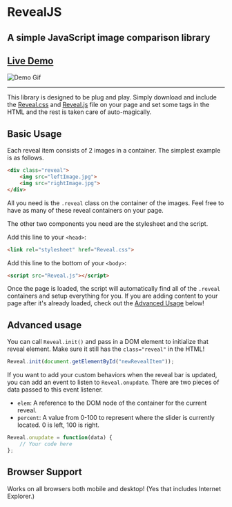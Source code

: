 # RevealJS

## A simple JavaScript image comparison library

## [Live Demo](https://creativetechguy.github.io/RevealJS/demo)

![Demo Gif](demo/demo.gif)

------

This library is designed to be plug and play. Simply download and include the [Reveal.css](dist/Reveal.css) and [Reveal.js](dist/Reveal.js) file on your page and set some tags in the HTML and the rest is taken care of auto-magically.

## Basic Usage

Each reveal item consists of 2 images in a container. The simplest example is as follows.
```html
<div class="reveal">
    <img src="leftImage.jpg">
    <img src="rightImage.jpg">
</div>
```
All you need is the `.reveal` class on the container of the images. Feel free to have as many of these reveal containers on your page.

The other two components you need are the stylesheet and the script.

Add this line to your `<head>`:
```html
<link rel="stylesheet" href="Reveal.css">
```
Add this line to the bottom of your `<body>`:
```html
<script src="Reveal.js"></script>
```

Once the page is loaded, the script will automatically find all of the `.reveal` containers and setup everything for you. If you are adding content to your page after it's already loaded, check out the [Advanced Usage](#advanced-usage) below!

## Advanced usage

You can call `Reveal.init()` and pass in a DOM element to initialize that reveal element. Make sure it still has the `class="reveal"` in the HTML!

```js
Reveal.init(document.getElementById("newRevealItem"));
```

If you want to add your custom behaviors when the reveal bar is updated, you can add an event to listen to `Reveal.onupdate`. There are two pieces of data passed to this event listener.

* `elem`: A reference to the DOM node of the container for the current reveal.
* `percent`: A value from 0-100 to represent where the slider is currently located. 0 is left, 100 is right.

```js
Reveal.onupdate = function(data) {
    // Your code here
};
```

## Browser Support

Works on all browsers both mobile and desktop! (Yes that includes Internet Explorer.)